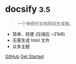 <!-- _coverpage.md -->


# docsify <small>3.5</small>

> 一个神奇的文档网站生成器。

- 简单、轻便 (压缩后 ~21kB)
- 无需生成 html 文件
- 众多主题



[GitHub](https://github.com/docsifyjs/docsify/)
[Get Started](#docsify)